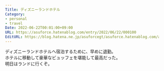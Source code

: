 ```yaml
---
Title: ディズニーランドホテル
Category:
- personal
- travel
Date: 2022-06-22T00:01:00+09:00
URL: https://asuforce.hatenablog.com/entry/2022/06/22/000100
EditURL: https://blog.hatena.ne.jp/asuforcegt/asuforce.hatenablog.com/atom/entry/4207112889892616021
---
```


ディズニーランドホテルへ宿泊するために、早めに退勤。  
ホテルに移動して豪華なビュッフェを堪能して最高だった。  
明日はランドに行くぞ。
